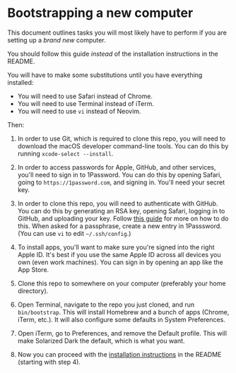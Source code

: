 # Bootstrapping a new computer

This document outlines tasks you will most likely have to perform
if you are setting up a *brand new* computer.

You should follow this guide
_instead_ of the installation instructions in the README.

You will have to make some substitutions until you have everything installed:

* You will need to use Safari instead of Chrome.
* You will need to use Terminal instead of iTerm.
* You will need to use `vi` instead of Neovim.

Then:

1. In order to use Git,
   which is required to clone this repo,
   you will need to download the macOS developer command-line tools.
   You can do this by running `xcode-select --install`.

2. In order to access passwords for Apple, GitHub, and other services,
   you'll need to sign in to 1Password.
   You can do this by opening Safari,
   going to `https://1password.com`,
   and signing in.
   You'll need your secret key.

3. In order to clone this repo,
   you will need to authenticate with GitHub.
   You can do this by generating an RSA key,
   opening Safari,
   logging in to GitHub,
   and uploading your key.
   Follow [this guide][github-ssh] for more on how to do this.
   When asked for a passphrase, create a new entry in 1Passsword.
   (You can use `vi` to edit `~/.ssh/config`.)

4. To install apps,
   you'll want to make sure you're signed into the right Apple ID.
   It's best if you use the same Apple ID across all devices you own
   (even work machines).
   You can sign in by opening an app like the App Store.

5. Clone this repo to somewhere on your computer
   (preferably your home directory).

6. Open Terminal, navigate to the repo you just cloned,
   and run `bin/bootstrap`.
   This will install Homebrew and a bunch of apps (Chrome, iTerm, etc.).
   It will also configure some defaults in System Preferences.

6. Open iTerm, go to Preferences, and remove the Default profile.
   This will make Solarized Dark the default,
   which is what you want.

7. Now you can proceed with the [installation instructions][installation] in
   the README (starting with step 4).

[github-ssh]: https://docs.github.com/en/authentication/connecting-to-github-with-ssh/generating-a-new-ssh-key-and-adding-it-to-the-ssh-agent
[installation]: ./README.md#run-the-install-script

